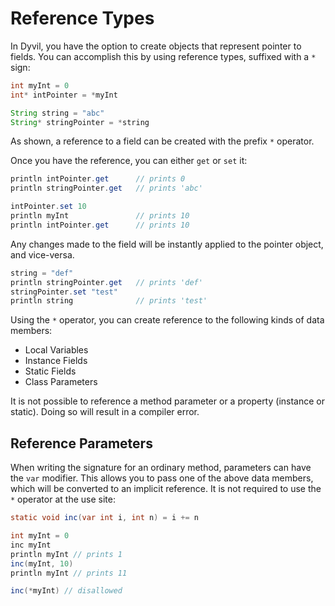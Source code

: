 # Reference Types

In Dyvil, you have the option to create objects that represent pointer to fields. You can accomplish this by using reference types, suffixed with a `*` sign:

```java
int myInt = 0
int* intPointer = *myInt

String string = "abc"
String* stringPointer = *string
```

As shown, a reference to a field can be created with the prefix `*` operator.

Once you have the reference, you can either `get` or `set` it:

```java
println intPointer.get      // prints 0
println stringPointer.get   // prints 'abc'

intPointer.set 10
println myInt               // prints 10
println intPointer.get      // prints 10
```

Any changes made to the field will be instantly applied to the pointer object, and vice-versa.

```java
string = "def"
println stringPointer.get   // prints 'def'
stringPointer.set "test"
println string              // prints 'test'
```

Using the `*` operator, you can create reference to the following kinds of data members:

- Local Variables
- Instance Fields
- Static Fields
- Class Parameters

It is not possible to reference a method parameter or a property (instance or static). Doing so will result in a compiler error.

## Reference Parameters

When writing the signature for an ordinary method, parameters can have the `var` modifier. This allows you to pass one of the above data members, which will be converted to an implicit reference. It is not required to use the `*` operator at the use site:

```java
static void inc(var int i, int n) = i += n

int myInt = 0
inc myInt
println myInt // prints 1
inc(myInt, 10)
println myInt // prints 11

inc(*myInt) // disallowed
```
